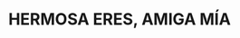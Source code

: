 ---
capo: 0
id: 241
lang: es-es
step: ele
subtitle: ''
tags:
- pas
- pen
title: HERMOSA ERES, AMIGA MÍA
---
